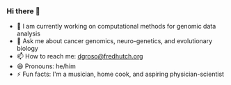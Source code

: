 ### Hi there 👋
- 🔭 I am currently working on computational methods for genomic data analysis
- 💬 Ask me about cancer genomics, neuro-genetics, and evolutionary biology
- 📫 How to reach me: dgroso@fredhutch.org
- 😄 Pronouns: he/him
- ⚡ Fun facts: I'm a musician, home cook, and aspiring physician-scientist
<!--
**danieljgroso/danieljgroso** is a ✨ _special_ ✨ repository because its `README.md` (this file) appears on your GitHub profile.

- 🔭 I’m currently working on computational methods for genomic data analysis
- 📫 How to reach me: danieljgroso@gmail.com
- 😄 Pronouns: he/him
- ⚡ Fun fact: I'm a musician and home cook! 
-->
